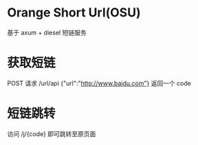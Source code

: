 # Orange Short Url(OSU)

基于 axum + diesel 短链服务

# 获取短链

POST 请求 /url/api {"url":"http://www.baidu.com"}
返回一个 code

# 短链跳转

访问 /j/{code} 即可跳转至原页面